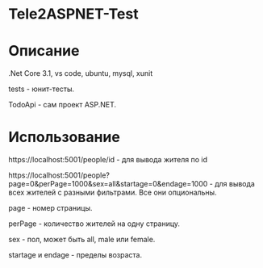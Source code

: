 # Tele2ASPNET-Test

# Описание

.Net Core 3.1, vs code, ubuntu, mysql, xunit

tests - юнит-тесты.

TodoApi - сам проект ASP.NET.

# Использование

https://localhost:5001/people/id - для вывода жителя по id

https://localhost:5001/people?page=0&perPage=1000&sex=all&startage=0&endage=1000 - для вывода всех жителей с разными фильтрами. Все они опциональны.

page - номер страницы.

perPage - количество жителей на одну страницу.

sex - пол, может быть all, male или female.

startage и endage - пределы возраста.


